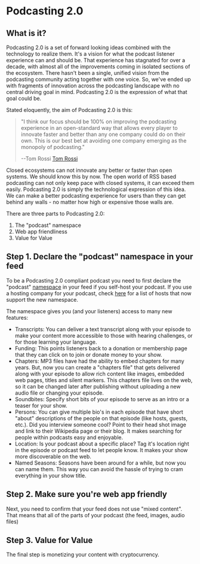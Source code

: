 # Podcasting 2.0


## What is it?

Podcasting 2.0 is a set of forward looking ideas combined with the technology to realize them.  It's a vision for what the podcast listener experience can and should
be.  That experience has stagnated for over a decade, with almost all of the improvements coming in isolated sections of the ecosystem.  There hasn't been a single,
unified vision from the podcasting community acting together with one voice.  So, we've ended up with fragments of innovation across the podcasting landscape with no
central driving goal in mind.  Podcasting 2.0 is the expression of what that goal could be.

Stated eloquently, the aim of Podcasting 2.0 is this:

  > "I think our focus should be 100% on improving the podcasting experience in an open-standard way that allows every player to innovate faster
  > and better than any one company could do on their own. This is our best bet at avoiding one company emerging as the monopoly of podcasting."
  >
  > --Tom Rossi [Tom Rossi](https://podcastindex.social/@tomrossi7/105839063781381384)


Closed ecosystems can not innovate any better or faster than open systems.  We should know this by now.  The open world of RSS based podcasting can not only
keep pace with closed systems, it can exceed them easily.  Podcasting 2.0 is simply the technological expression of this idea.  We can make a better podcasting
experience for users than they can get behind any walls - no matter how high or expensive those walls are.

There are three parts to Podcasting 2.0:

1. The "podcast" namespace
2. Web app friendliness
3. Value for Value


## Step 1. Declare the "podcast" namespace in your feed

To be a Podcasting 2.0 compliant podcast you need to first declare the "podcast"
[namespace](https://github.com/Podcastindex-org/podcast-namespace/blob/main/docs/1.0.md) in your feed if you self-host your podcast.  If you
use a hosting company for your podcast, check [here](https://podcastindex.org/apps) for a list of hosts that now support the new namespace.

The namespace gives you (and your listeners) access to many new features:

 - Transcripts: You can deliver a text transcript along with your episode to make your content more accessible to those with hearing challenges, or for those
                learning your language.
 - Funding: This points listeners back to a donation or membership page that they can click on to join or donate money to your show.
 - Chapters: MP3 files have had the ability to embed chapters for many years.  But, now you can create a "chapters file" that gets delivered along with your
             episode to allow rich content like images, embedded web pages, titles and silent markers.  This chapters file lives on the web, so it can be
             changed later after publishing without uploading a new audio file or changing your episode.
 - Soundbites: Specify short bits of your episode to serve as an intro or a teaser for your show.
 - Persons: You can give multiple bio's in each episode that have short "about" descriptions of the people on that episode (like hosts, guests, etc.).  Did you
            interview someone cool?  Point to their head shot image and link to their Wikipedia page or their blog.  It makes searching for people within podcasts
            easy and enjoyable.
 - Location: Is your podcast about a specific place?  Tag it's location right in the episode or podcast feed to let people know.  It makes your show more
             discoverable on the web.
 - Named Seasons: Seasons have been around for a while, but now you can name them.  This way you can avoid the hassle of trying to cram everything in your show title.


## Step 2. Make sure you're web app friendly

Next, you need to confirm that your feed does not use "mixed content".  That means that all of the parts of your podcast (the feed, images, audio files)


## Step 3. Value for Value

The final step is monetizing your content with cryptocurrency.